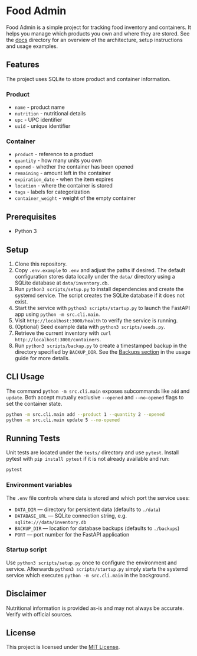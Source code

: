 # Food Admin

Food Admin is a simple project for tracking food inventory and containers.
It helps you manage which products you own and where they are stored.
See the [docs](docs/) directory for an overview of the architecture, setup instructions and usage examples.

## Features

The project uses SQLite to store product and container information.

### Product
- `name` - product name
- `nutrition` - nutritional details
- `upc` - UPC identifier
- `uuid` - unique identifier

### Container
- `product` - reference to a product
- `quantity` - how many units you own
- `opened` - whether the container has been opened
- `remaining` - amount left in the container
- `expiration_date` - when the item expires
- `location` - where the container is stored
- `tags` - labels for categorization
- `container_weight` - weight of the empty container

## Prerequisites

- Python 3

## Setup

1. Clone this repository.
2. Copy `.env.example` to `.env` and adjust the paths if desired. The default
   configuration stores data locally under the `data/` directory using a SQLite
   database at `data/inventory.db`.
3. Run `python3 scripts/setup.py` to install dependencies and create the
   systemd service. The script creates the SQLite database if it does not exist.
4. Start the service with `python3 scripts/startup.py` to launch the FastAPI
   app using `python -m src.cli.main`.
5. Visit `http://localhost:3000/health` to verify the service is running.
6. (Optional) Seed example data with `python3 scripts/seeds.py`.
7. Retrieve the current inventory with `curl http://localhost:3000/containers`.
8. Run `python3 scripts/backup.py` to create a timestamped backup in the
   directory specified by `BACKUP_DIR`. See the [Backups section](docs/usage.md#backups)
   in the usage guide for more details.

## CLI Usage

The command `python -m src.cli.main` exposes subcommands like `add` and `update`.
Both accept mutually exclusive `--opened` and `--no-opened` flags to set the
container state.

```bash
python -m src.cli.main add --product 1 --quantity 2 --opened
python -m src.cli.main update 5 --no-opened
```

## Running Tests

Unit tests are located under the `tests/` directory and use `pytest`. Install
pytest with `pip install pytest` if it is not already available and run:

```bash
pytest
```

### Environment variables

The `.env` file controls where data is stored and which port the service uses:

- `DATA_DIR` &mdash; directory for persistent data (defaults to `./data`)
- `DATABASE_URL` &mdash; SQLite connection string, e.g.
  `sqlite:///data/inventory.db`
- `BACKUP_DIR` &mdash; location for database backups (defaults to `./backups`)
- `PORT` &mdash; port number for the FastAPI application

### Startup script

Use `python3 scripts/setup.py` once to configure the environment and service.
Afterwards `python3 scripts/startup.py` simply starts the systemd service
which executes `python -m src.cli.main` in the background.


## Disclaimer

Nutritional information is provided as-is and may not always be accurate. Verify
with official sources.

## License

This project is licensed under the [MIT License](LICENSE).
